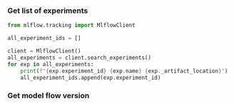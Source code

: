 ### Get list of experiments


```python
from mlflow.tracking import MlflowClient

all_experiment_ids = []

client = MlflowClient()
all_experiments = client.search_experiments()   
for exp in all_experiments:
    print(f"{exp.experiment_id} {exp.name} {exp._artifact_location}")
    all_experiment_ids.append(exp.experiment_id) 
```

### Get model flow version
```python
```